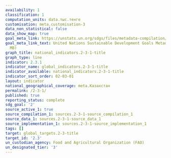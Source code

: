 ```yaml
---
availability: 1
classification: 1
computation_units: data.тыс.тенге
customisation: meta.customisation-3
data_non_statistical: false
data_show_map: true
goal_meta_link: https://unstats.un.org/sdgs/files/metadata-compilation/Metadata-Goal-2.pdf
goal_meta_link_text: United Nations Sustainable Development Goals Metadata (PDF 4.0
  MB)
graph_title: national_indicators.2-3-1-title
graph_type: line
indicator: 2.3.1
indicator_name: global_indicators.2-3-1-title
indicator_available: national_indicators.2-3-1-title
indicator_sort_order: 02-03-01
layout: indicator
national_geographical_coverage: meta.Казахстан
permalink: /2-3-1/
published: true
reporting_status: complete
sdg_goal: '2'
source_active_1: true
source_compilation_1: sources.2-3-1-source_compilation_1
source_data_1: sources.2-3-1-source_data_1
source_implementation_1: sources.2-3-1-source_implementation_1
tags: []
target: global_targets.2-3-title
target_id: '2.3'
un_custodian_agency: Food and Agricultural Organization (FAO)
un_designated_tier: '3'
---
```

